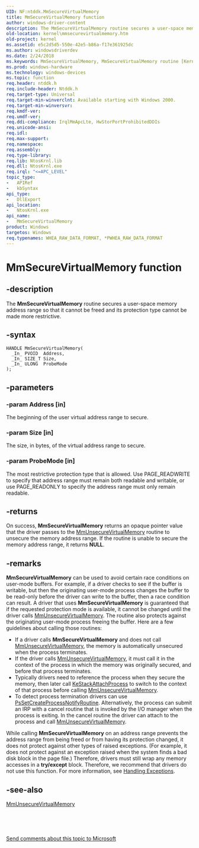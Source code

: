 ```yaml
---
UID: NF:ntddk.MmSecureVirtualMemory
title: MmSecureVirtualMemory function
author: windows-driver-content
description: The MmSecureVirtualMemory routine secures a user-space memory address range so that it cannot be freed and its protection type cannot be made more restrictive.
old-location: kernel\mmsecurevirtualmemory.htm
old-project: kernel
ms.assetid: e5c2d5d5-550e-42e5-b86a-f17e361925dc
ms.author: windowsdriverdev
ms.date: 2/24/2018
ms.keywords: MmSecureVirtualMemory, MmSecureVirtualMemory routine [Kernel-Mode Driver Architecture], k106_d85881bb-59a3-4494-afaa-55c49b71b64b.xml, kernel.mmsecurevirtualmemory, ntddk/MmSecureVirtualMemory
ms.prod: windows-hardware
ms.technology: windows-devices
ms.topic: function
req.header: ntddk.h
req.include-header: Ntddk.h
req.target-type: Universal
req.target-min-winverclnt: Available starting with Windows 2000.
req.target-min-winversvr: 
req.kmdf-ver: 
req.umdf-ver: 
req.ddi-compliance: IrqlMmApcLte, HwStorPortProhibitedDDIs
req.unicode-ansi: 
req.idl: 
req.max-support: 
req.namespace: 
req.assembly: 
req.type-library: 
req.lib: NtosKrnl.lib
req.dll: NtosKrnl.exe
req.irql: "<=APC_LEVEL"
topic_type:
-	APIRef
-	kbSyntax
api_type:
-	DllExport
api_location:
-	NtosKrnl.exe
api_name:
-	MmSecureVirtualMemory
product: Windows
targetos: Windows
req.typenames: WHEA_RAW_DATA_FORMAT, *PWHEA_RAW_DATA_FORMAT
---
```


# MmSecureVirtualMemory function


## -description


The <b>MmSecureVirtualMemory</b> routine secures a user-space memory address range so that it cannot be freed and its protection type cannot be made more restrictive.


## -syntax


````
HANDLE MmSecureVirtualMemory(
  _In_ PVOID  Address,
  _In_ SIZE_T Size,
  _In_ ULONG  ProbeMode
);
````


## -parameters




### -param Address [in]

The beginning of the user virtual address range to secure.


### -param Size [in]

The size, in bytes, of the virtual address range to secure.


### -param ProbeMode [in]

The most restrictive protection type that is allowed. Use PAGE_READWRITE to specify that address range must remain both readable and writable, or use PAGE_READONLY to specify the address range must only remain readable.


## -returns



On success, <b>MmSecureVirtualMemory</b> returns an opaque pointer value that the driver passes to the <a href="..\ntddk\nf-ntddk-mmunsecurevirtualmemory.md">MmUnsecureVirtualMemory</a> routine to unsecure the memory address range. If the routine is unable to secure the memory address range, it returns <b>NULL</b>.




## -remarks



<b>MmSecureVirtualMemory</b> can be used to avoid certain race conditions on user-mode buffers. For example, if a driver checks to see if the buffer is writable, but then the originating user-mode process changes the buffer to be read-only before the driver can write to the buffer, then a race condition can result. A driver that uses <b>MmSecureVirtualMemory</b> is guaranteed that if the requested protection mode is available, it cannot be changed until the driver calls <a href="..\ntddk\nf-ntddk-mmunsecurevirtualmemory.md">MmUnsecureVirtualMemory</a>. The routine also protects against the originating user-mode process freeing the buffer. Here are a few guidelines about calling those routines:<ul>
<li>
If a driver calls <b>MmSecureVirtualMemory</b> and does not call <a href="..\ntddk\nf-ntddk-mmunsecurevirtualmemory.md">MmUnsecureVirtualMemory</a>, the memory is automatically unsecured when the process terminates.

</li>
<li>
If the driver calls <a href="..\ntddk\nf-ntddk-mmunsecurevirtualmemory.md">MmUnsecureVirtualMemory</a>, it must call it in the context of the process in which the memory was originally secured, and before that process terminates.

</li>
<li>
Typically drivers need to reference the process when they secure the memory, then later call <a href="..\ntifs\nf-ntifs-kestackattachprocess.md">KeStackAttachProcess</a> to switch to the context of that process before calling <a href="..\ntddk\nf-ntddk-mmunsecurevirtualmemory.md">MmUnsecureVirtualMemory</a>.

</li>
<li>
To detect process termination drivers can use <a href="..\ntddk\nf-ntddk-pssetcreateprocessnotifyroutine.md">PsSetCreateProcessNotifyRoutine</a>. Alternatively, the process can submit an IRP with a cancel routine that is invoked by the I/O manager when the process is exiting. In the cancel routine the driver can attach to the process and call <a href="..\ntddk\nf-ntddk-mmunsecurevirtualmemory.md">MmUnsecureVirtualMemory</a>.

</li>
</ul>


While calling <b>MmSecureVirtualMemory</b> on an address range prevents the address range from being freed or from having its protection changed, it does not protect against other types of raised exceptions. (For example, it does not protect against an exception raised when the system finds a bad disk block in the page file.)  Therefore, drivers must still wrap any memory accesses in a <b>try/except</b> block. Therefore, we recommend that drivers do not use this function. For more information, see <a href="https://msdn.microsoft.com/library/windows/hardware/ff546823">Handling Exceptions</a>. 




## -see-also

<a href="..\ntddk\nf-ntddk-mmunsecurevirtualmemory.md">MmUnsecureVirtualMemory</a>



 

 

<a href="mailto:wsddocfb@microsoft.com?subject=Documentation%20feedback [kernel\kernel]:%20MmSecureVirtualMemory routine%20 RELEASE:%20(2/24/2018)&amp;body=%0A%0APRIVACY STATEMENT%0A%0AWe use your feedback to improve the documentation. We don't use your email address for any other purpose, and we'll remove your email address from our system after the issue that you're reporting is fixed. While we're working to fix this issue, we might send you an email message to ask for more info. Later, we might also send you an email message to let you know that we've addressed your feedback.%0A%0AFor more info about Microsoft's privacy policy, see http://privacy.microsoft.com/en-us/default.aspx." title="Send comments about this topic to Microsoft">Send comments about this topic to Microsoft</a>

